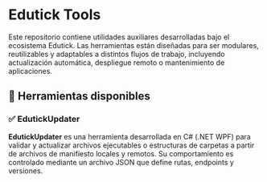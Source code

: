 # Edutick Tools

Este repositorio contiene utilidades auxiliares desarrolladas bajo el ecosistema Edutick. Las herramientas están diseñadas para ser modulares, reutilizables y adaptables a distintos flujos de trabajo, incluyendo actualización automática, despliegue remoto o mantenimiento de aplicaciones.

## 🧩 Herramientas disponibles

### ✅ EdutickUpdater

**EdutickUpdater** es una herramienta desarrollada en C# (.NET WPF) para validar y actualizar archivos ejecutables o estructuras de carpetas a partir de archivos de manifiesto locales y remotos. Su comportamiento es controlado mediante un archivo JSON que define rutas, endpoints y versiones.
